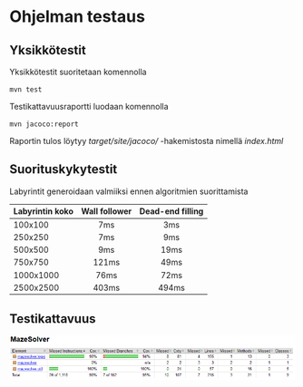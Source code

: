 # Ohjelman testaus

## Yksikkötestit

Yksikkötestit suoritetaan komennolla

```
mvn test
```

Testikattavuusraportti luodaan komennolla

```
mvn jacoco:report
```

Raportin tulos löytyy _target/site/jacoco/_ -hakemistosta nimellä _index.html_

## Suorituskykytestit

Labyrintit generoidaan valmiiksi ennen algoritmien suorittamista

| Labyrintin koko  | Wall follower | Dead-end filling |
| ------------- | :-----------: | :-----------: |
| 100x100  | 7ms  | 3ms |
| 250x250  | 7ms  | 9ms |
| 500x500  | 9ms  | 19ms |
| 750x750  | 121ms  | 49ms |
| 1000x1000  | 76ms  | 72ms |
| 2500x2500  | 403ms  | 494ms |

## Testikattavuus

<img src="https://raw.githubusercontent.com/jarkmaen/labyrintin-ratkaisija/master/Dokumentaatio/kuvat/testikattavuus.PNG">
